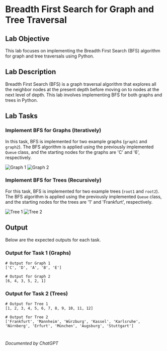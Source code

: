 # Breadth First Search for Graph and Tree Traversal

## Lab Objective
This lab focuses on implementing the Breadth First Search (BFS) algorithm for graph and tree traversals using Python.

## Lab Description
Breadth First Search (BFS) is a graph traversal algorithm that explores all the neighbor nodes at the present depth before moving on to nodes at the next level of depth. This lab involves implementing BFS for both graphs and trees in Python.

## Lab Tasks

### Implement BFS for Graphs (Iteratively)
In this task, BFS is implemented for two example graphs (`graph1` and `graph2`). The BFS algorithm is applied using the previously implemented `Queue` class, and the starting nodes for the graphs are 'C' and '6', respectively.
 
![Graph 1](https://github.com/WajeehaTahir/ai-and-dss-labs/assets/88159584/f813633c-5edf-4793-a7e9-33c39d2f758c) ![Graph 2](https://github.com/WajeehaTahir/ai-and-dss-labs/assets/88159584/fb2e47a7-2165-4bb4-8da2-bf283678de82)


### Implement BFS for Trees (Recursively)
For this task, BFS is implemented for two example trees (`root1` and `root2`). The BFS algorithm is applied using the previously implemented `Queue` class, and the starting nodes for the trees are '1' and 'Frankfurt', respectively.

![Tree 1](https://github.com/WajeehaTahir/ai-and-dss-labs/assets/88159584/7238b692-7b6e-477a-8369-1a0cff928413) ![Tree 2](https://github.com/WajeehaTahir/ai-and-dss-labs/assets/88159584/9bf75f39-bbc7-4f2d-ab54-8de48195a4d5)

## Output
Below are the expected outputs for each task.

### Output for Task 1 (Graphs)
```
# Output for Graph 1
['C', 'D', 'A', 'B', 'E']

# Output for Graph 2
[6, 4, 3, 5, 2, 1]
```

### Output for Task 2 (Trees)
```
# Output for Tree 1
[1, 2, 3, 4, 5, 6, 7, 8, 9, 10, 11, 12]

# Output for Tree 2
['Frankfurt', 'Mannheim', 'Würzburg', 'Kassel', 'Karlsruhe', 'Nürnberg', 'Erfurt', 'München', 'Augsburg', 'Stuttgart']
```
#
_Documented by ChatGPT_
